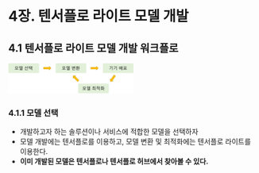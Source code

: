 # 4장. 텐서플로 라이트 모델 개발


## 4.1 텐서플로 라이트 모델 개발 워크플로

<img src="img.png" width="50%" height="50%">

### 4.1.1 모델 선택
- 개발하고자 하는 솔루션이나 서비스에 적합한 모델을 선택하자
- 모델 개발에는 텐서플로를 이용하고, 모델 변환 및 최적화에는 텐서플로 라이트를 이용한다.
- **이미 개발된 모델은 텐서플로나 텐서플로 허브에서 찾아볼 수 있다.**

